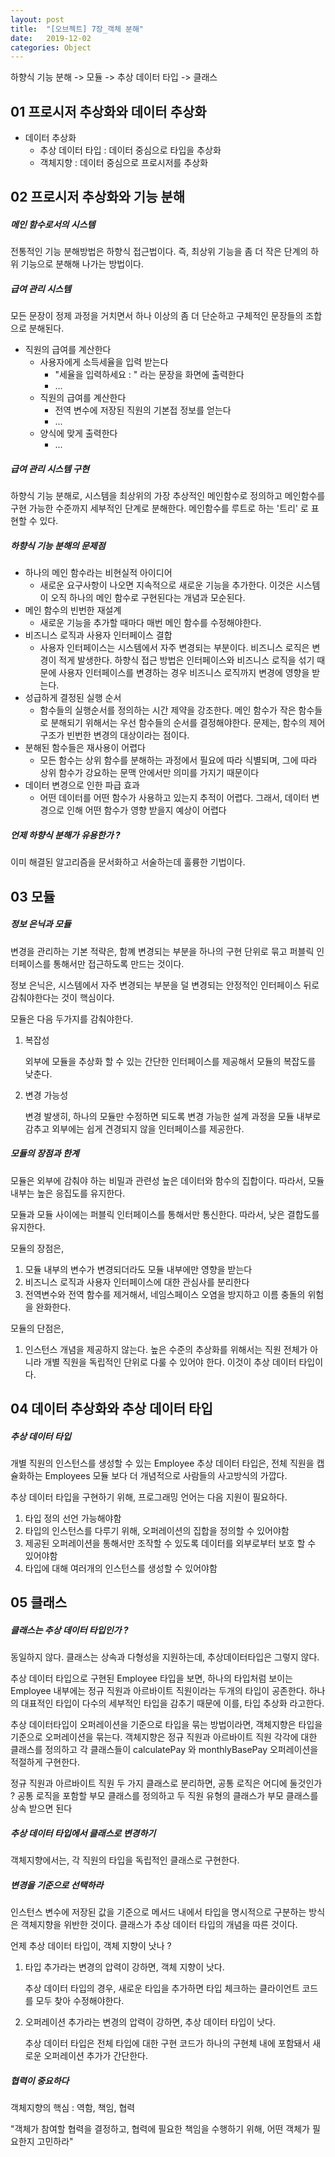 ```yaml
---
layout: post
title:  "[오브젝트] 7장_객체 분해"
date:   2019-12-02
categories: Object
---
```


하향식 기능 분해 -> 모듈 -> 추상 데이터 타입 -> 클래스

## 01 프로시저 추상화와 데이터 추상화

- 데이터 추상화
  - 추상 데이터 타입 : 데이터 중심으로 타입을 추상화
  - 객체지향 : 데이터 중심으로 프로시저를 추상화

## 02 프로시저 추상화와 기능 분해

##### 메인 함수로서의 시스템

전통적인 기능 분해방법은 하향식 접근법이다. 즉, 최상위 기능을 좀 더 작은 단계의 하위 기능으로 분해해 나가는 방법이다.

##### 급여 관리 시스템

모든 문장이 정제 과정을 거치면서 하나 이상의 좀 더 단순하고 구체적인 문장들의 조합으로 분해된다.

- 직원의 급여를 계산한다
  - 사용자에게 소득세율을 입력 받는다
    - "세율을 입력하세요 : " 라는 문장을 화면에 출력한다
    - ...
  - 직원의 급여를 계산한다
    - 전역 변수에 저장된 직원의 기본접 정보를 얻는다
    - ...
  - 양식에 맞게 출력한다
    - ...

##### 급여 관리 시스템 구현

하향식 기능 분해로, 시스템을 최상위의 가장 추상적인 메인함수로 정의하고 메인함수를 구현 가능한 수준까지 세부적인 단계로 분해한다. 메인함수를 루트로 하는 '트리' 로 표현할 수 있다.

##### 하향식 기능 분해의 문제점

- 하나의 메인 함수라는 비현실적 아이디어
  - 새로운 요구사항이 나오면 지속적으로 새로운 기능을 추가한다. 이것은 시스템이 오직 하나의 메인 함수로 구현된다는 개념과 모순된다.
- 메인 함수의 빈번한 재설계
  - 새로운 기능을 추가할 때마다 매번 메인 함수를 수정해야한다.
- 비즈니스 로직과 사용자 인터페이스 결합
  - 사용자 인터페이스는 시스템에서 자주 변경되는 부분이다. 비즈니스 로직은 변경이 적게 발생한다. 하향식 접근 방법은 인터페이스와 비즈니스 로직을 섞기 때문에 사용자 인터페이스를 변경하는 경우 비즈니스 로직까지 변경에 영향을 받는다.
- 성급하게 결정된 실행 순서
  - 함수들의 실행순서를 정의하는 시간 제약을 강조한다. 메인 함수가 작은 함수들로 분해되기 위해서는 우선 함수들의 순서를 결정해야한다. 문제는, 함수의 제어 구조가 빈번한 변경의 대상이라는 점이다. 
- 분해된 함수들은 재사용이 어렵다
  - 모든 함수는 상위 함수를 분해하는 과정에서 필요에 따라 식별되며, 그에 따라 상위 함수가 강요하는 문맥 안에서만 의미를 가지기 때문이다
- 데이터 변경으로 인한 파급 효과
  - 어떤 데이터를 어떤 함수가 사용하고 있는지 추적이 어렵다. 그래서, 데이터 변경으로 인해 어떤 함수가 영향 받을지 예상이 어렵다

##### 언제 하향식 분해가 유용한가 ?

이미 해결된 알고리즘을 문서화하고 서술하는데 훌륭한 기법이다. 

## 03 모듈

##### 정보 은닉과 모듈

변경을 관리하는 기본 적략은, 함꼐 변경되는 부분을 하나의 구현 단위로 묶고 퍼블릭 인터페이스를 통해서만 접근하도록 만드는 것이다. 

정보 은닉은, 시스템에서 자주 변경되는 부분을 덜 변경되는 안정적인 인터페이스 뒤로 감춰야한다는 것이 핵심이다.

모듈은 다음 두가지를 감춰야한다.

1. 복잡성

   외부에 모듈을 추상화 할 수 있는 간단한 인터페이스를 제공해서 모듈의 복잡도를 낮춘다.

2. 변경 가능성

   변경 발생히, 하나의 모듈만 수정하면 되도록 변경 가능한 설계 과정을 모듈 내부로 감추고 외부에는 쉽게 견경되지 않을 인터페이스를 제공한다.

##### 모듈의 장점과 한계

모듈은 외부에 감춰야 하는 비밀과 관련성 높은 데이터와 함수의 집합이다. 따라서, 모듈 내부는 높은 응집도를 유지한다.

모듈과 모듈 사이에는 퍼블릭 인터페이스를 통해서만 통신한다. 따라서, 낮은 결합도를 유지한다.

모듈의 장점은,

1. 모듈 내부의 변수가 변경되더라도 모듈 내부에만 영향을 받는다
2. 비즈니스 로직과 사용자 인터페이스에 대한 관심사를 분리한다
3. 전역변수와 전역 함수를 제거해서, 네임스페이스 오염을 방지하고 이름 충돌의 위험을 완화한다.

모듈의 단점은,

1. 인스턴스 개념을 제공하지 않는다. 높은 수준의 추상화를 위해서는 직원 전체가 아니라 개별 직원을 독립적인 단위로 다룰 수 있어야 한다. 이것이 추상 데이터 타입이다.

## 04 데이터 추상화와 추상 데이터 타입

##### 추상 데이터 타입

개별 직원의 인스턴스를 생성할 수 있는 Employee 추상 데이터 타입은, 전체 직원을 캡슐화하는 Employees 모듈 보다 더 개념적으로 사람들의 사고방식의 가깝다.

추상 데이터 타입을 구현하기 위해, 프로그래밍 언어는 다음 지원이 필요하다.

1. 타입 정의 선언 가능해야함
2. 타입의 인스턴스를 다루기 위해, 오퍼레이션의 집합을 정의할 수 있어야함
3. 제공된 오퍼레이션을 통해서만 조작할 수 있도록 데이터를 외부로부터 보호 할 수 있어야함
4. 타입에 대해 여러개의 인스턴스를 생성할 수 있어야함

## 05 클래스

##### 클래스는 추상 데이터 타입인가 ?

동일하지 않다. 클래스는 상속과 다형성을 지원하는데, 추상데이터타입은 그렇지 않다.

추상 데이터 타입으로 구현된 Employee 타입을 보면, 하나의 타입처럼 보이는 Employee 내부에는 정규 직원과 아르바이트 직원이라는 두개의 타입이 공존한다. 하나의 대표적인 타입이 다수의 세부적인 타입을 감추기 때문에 이를, 타입 추상화 라고한다.

추상 데이터타입이 오퍼레이션을 기준으로 타입을 묶는 방법이라면, 객체지향은 타입을 기준으로 오퍼레이션을 묶는다. 객체지향은 정규 직원과 아르바이트 직원 각각에 대한 클래스를 정의하고 각 클래스들이 calculatePay 와 monthlyBasePay 오퍼레이션을 적절하게 구현한다.

정규 직원과 아르바이트 직원 두 가지 클래스로 분리하면, 공통 로직은 어디에 둘것인가 ? 공통 로직을 포함할 부모 클래스를 정의하고 두 직원 유형의 클래스가 부모 클래스를 상속 받으면 된다

##### 추상 데이터 타입에서 클래스로 변경하기

객체지향에서는, 각 직원의 타입을 독립적인 클래스로 구현한다. 

##### 변경을 기준으로 선택하라

인스턴스 변수에 저장된 값을 기준으로 메서드 내에서 타입을 명시적으로 구분하는 방식은 객체지향을 위반한 것이다. 클래스가 추상 데이터 타입의 개념을 따른 것이다.

언제 추상 데이터 타입이, 객체 지향이 낫나 ?

1. 타입 추가라는 변경의 압력이 강하면, 객체 지향이 낫다. 

   추상 데이터 타입의 경우, 새로운 타입을 추가하면 타입 체크하는 클라이언트 코드를 모두 찾아 수정해야한다.

2. 오퍼레이션 추가라는 변경의 압력이 강하면, 추상 데이터 타입이 낫다. 

   추상 데이터 타입은 전체 타입에 대한 구현 코드가 하나의 구현체 내에 포함돼서 새로운 오퍼레이션 추가가 간단한다.

##### 협력이 중요하다

객체지향의 핵심 : 역함, 책임, 협력

"객체가 참여할 협력을 결정하고, 협력에 필요한 책임을 수행하기 위해, 어떤 객체가 필요한지 고민하라"
